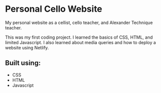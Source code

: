 # Personal Cello Website

My personal website as a cellist, cello teacher, and Alexander Technique teacher.

This was my first coding project.
I learned the basics of CSS, HTML, and limited Javascript.
I also learned about media queries and how to deploy a website using Netlify.

## Built using:
  * CSS
  * HTML
  * Javascript
  
